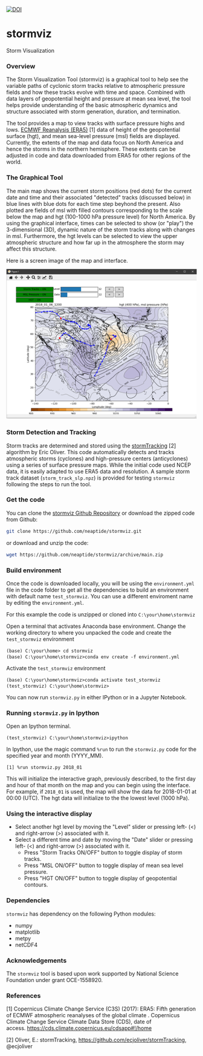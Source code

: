 [![DOI](https://zenodo.org/badge/354110116.svg)](https://zenodo.org/badge/latestdoi/354110116)

# stormviz
Storm Visualization

### Overview
The Storm Visualization Tool (stormviz) is a graphical tool to help see the variable paths of cyclonic storm tracks relative to atmospheric pressure fields and how these tracks evolve with time and space.  Combined with data layers of geopotential height and pressure at mean sea level, the tool helps provide understanding of the basic atmospheric dynamics and structure associated with storm generation, duration, and termination. 

The tool provides a map to view tracks with surface pressure highs and lows.  [ECMWF Reanalysis (ERA5)](https://www.ecmwf.int/en/forecasts/datasets/reanalysis-datasets/era5) [1] data of height of the geopotential surface (hgt), and mean sea-level pressure (msl) fields are displayed.  Currently, the extents of the map and data focus on North America and hence the storms in the northern hemisphere.  These extents can be adjusted in code and data downloaded from ERA5 for other regions of the world.

### The Graphical Tool

The main map shows the current storm positions (red dots) for the current date and time and their associated "detected" tracks (discussed below) in blue lines with blue dots for each time step beyhond the present. Also plotted are fields of msl with filled contours corresponding to the scale below the map and hgt (100-1000 hPa pressure level) for North America. By using the graphical interface, times can be selected to show (or "play") the 3-dimensional (3D), dynamic nature of the storm tracks along with changes in msl. Furthermore, the hgt levels can be selected to view the upper atmospheric structure and how far up in the atmosphere the storm may affect this structure. 

Here is a screen image of the map and interface. 

![Image of stormviz map](https://github.com/neaptide/stormviz/blob/main/images/stormviz_gui_map.png)

### Storm Detection and Tracking

Storm tracks are determined and stored using the [stormTracking](https://github.com/ecjoliver/stormTracking) [2] algorithm by Eric Oliver.  This code automatically detects and tracks atmospheric storms (cyclones) and high-pressure centers (anticyclones) using a series of surface pressure maps. While the initial code used NCEP data, it is easily adapted to use ERA5 data and resolution.  A sample storm track dataset (`storm_track_slp.npz`) is provided for testing `stormviz` following the steps to run the tool. 

### Get the code 

You can clone the [stormviz Github Repository](https://github.com/neaptide/stormviz) or download the zipped code from Github: 

```bash
git clone https://github.com/neaptide/stormviz.git
```

or download and unzip the code:

```bash
wget https://github.com/neaptide/stormviz/archive/main.zip
```
### Build environment 

Once the code is downloaded locally, you will be using the `environment.yml` file in the code folder to get all the dependencies to build an environment with default name `test_stormviz`.  You can use a different enviroment name by editing the `environment.yml`. 

For this example the code is unzipped or cloned into `C:\your\home\stormviz`
 
Open a terminal that activates Anaconda base environment. 
Change the working directory to where you unpacked the code and create the `test_stormviz` environment  

```
(base) C:\your\home> cd stormviz
(base) C:\your\home\stormviz>conda env create -f environment.yml
```

Activate the `test_stormviz` environment
 
```
(base) C:\your\home\stormviz>conda activate test_stormviz
(test_stormviz) C:\your\home\stormviz>
```
 
You can now run `stormviz.py` in either IPython or in a Jupyter Notebook. 

### Running `stormviz.py` in Ipython

Open an Ipython terminal.
```
(test_stormviz) C:\your\home\stormviz>ipython
```

In Ipython, use the magic command `%run` to run the `stormviz.py` code for the specified year and month (YYYY_MM). 

``` 
[1] %run stormviz.py 2018_01
```

This will initialize the interactive graph, previously described, to the first day and hour of that month on the map and you can begin using the interface. For example, if `2018_01` is used, the map will show the data for 2018-01-01 at 00:00 (UTC). The hgt data will initialize to the the lowest level (1000 hPa).  

### Using the interactive display

- Select another hgt level by moving the "Level" slider or pressing left- (<) and right-arrow (>) associated with it.  
- Select a different time and date by moving the "Date" slider or pressing left- (<) and right-arrow (>) associated with it.
  - Press "Storm Tracks ON/OFF" button to toggle display of storm tracks.
  - Press "MSL ON/OFF" button to toggle display of mean sea level pressure.
  - Press "HGT ON/OFF" button to toggle display of geopotential contours.


### Dependencies

`stormviz` has dependency on the following Python modules:

  - numpy
  - matplotlib
  - metpy
  - netCDF4
 
 ### Acknowledgements

The `stormviz` tool is based upon work supported by National Science Foundation under grant OCE-1558920. 

### References

[1] Copernicus Climate Change Service (C3S) (2017): ERA5: Fifth generation of ECMWF atmospheric reanalyses of the global climate . Copernicus Climate Change Service Climate Data Store (CDS), date of access. https://cds.climate.copernicus.eu/cdsapp#!/home

[2] Oliver, E.: stormTracking, https://github.com/ecjoliver/stormTracking, @ecjoliver


